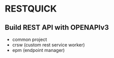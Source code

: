 # RESTQUICK
## Build REST API with OPENAPIv3
- common project
- crsw (custom rest service worker)
- epm (endpoint manager)